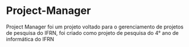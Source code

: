 # Project-Manager
Project Manager foi um projeto voltado para o gerenciamento de projetos de pesquisa do IFRN, foi criado como projeto de pesquisa do 4° ano de informática do IFRN
